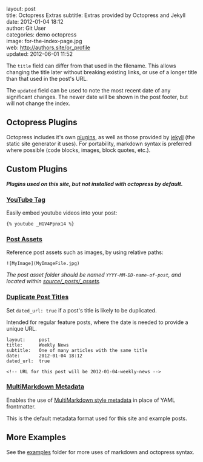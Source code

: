 layout:       post  
title:        Octopress Extras
subtitle:     Extras provided by Octopress and Jekyll  
date:         2012-01-04 18:12  
author:       Git User  
categories:   demo octopress  
image:        for-the-index-page.jpg  
web:          http://authors.site/or_profile  
updated:      2012-06-01 11:52  

The `title` field can differ from that used in the filename. This allows changing the
title later without breaking existing links, or use of a longer title than that used in
the post's URL.

<!-- more -->

The `updated` field can be used to note the most recent date of any significant changes.
The newer date will be shown in the post footer, but will not change the index.


## Octopress Plugins

Octopress includes it's own [plugins], as well as those provided by [jekyll][] (the
static site generator it uses). For portability, markdown syntax is preferred where
possible (code blocks, images, block quotes, etc.).

[plugins]: http://octopress.org/docs/blogging/plugins/
[jekyll]: http://jekyllrb.com/


## Custom Plugins

***Plugins used on this site, but not installed with octopress by default.***


### [YouTube Tag][youtube]

Easily embed youtube videos into your post:

    {% youtube _HGV4Ppnx14 %}

[youtube]: https://gist.github.com/jamieowen/2063748


### [Post Assets][post_images]

Reference post assets such as images, by using relative paths:

    ![MyImage](MyImageFile.jpg)

*The post asset folder should be named `YYYY-MM-DD-name-of-post`, and located within
[source/_posts/_assets](../_assets).*

[post_images]: https://github.com/jmeosbn/post_images


### [Duplicate Post Titles][permalink_dated]

Set `dated_url: true` if a post's title is likely to be duplicated.

Intended for regular feature posts, where the date is needed to provide a unique URL.

    layout:     post
    title:      Weekly News
    subtitle:   One of many articles with the same title
    date:       2012-01-04 18:12
    dated_url:  true

    <!-- URL for this post will be 2012-01-04-weekly-news -->

[permalink_dated]: https://github.com/jmeosbn/permalink_dated


### [MultiMarkdown Metadata][mmd_meta]

Enables the use of [MultiMarkdown style metadata][mmd] in place of YAML frontmatter.

This is the default metadata format used for this site and example posts.

[mmd]: https://github.com/fletcher/MultiMarkdown/wiki/MultiMarkdown-Syntax-Guide
[mmd_meta]: https://github.com/jmeosbn/mmd_meta


## More Examples

See the [examples](.) folder for more uses of markdown and octopress syntax.
